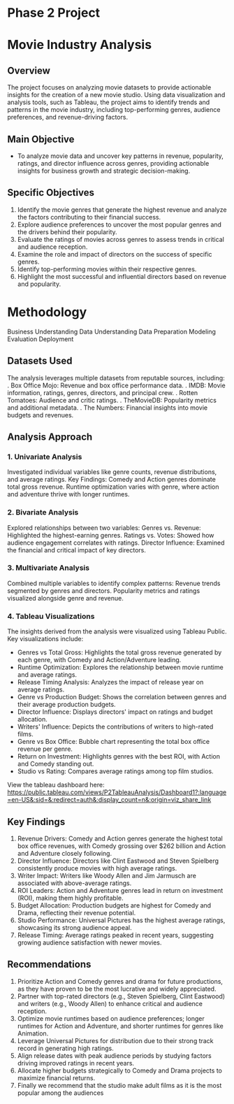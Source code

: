 # Phase 2 Project
# Movie Industry Analysis
## Overview
The project focuses on analyzing movie datasets to provide actionable insights for the creation of a new movie studio. Using data visualization and analysis tools, such as Tableau, the project aims to identify trends and patterns in the movie industry, including top-performing genres, audience preferences, and revenue-driving factors.

## Main Objective
- To analyze movie data and uncover key patterns in revenue, popularity, ratings, and director influence across genres, providing actionable insights for business growth and strategic decision-making.

## Specific Objectives
1. Identify the movie genres that generate the highest revenue and analyze the factors contributing to their financial success.
2. Explore audience preferences to uncover the most popular genres and the drivers behind their popularity.
3. Evaluate the ratings of movies across genres to assess trends in critical and audience reception.
4. Examine the role and impact of directors on the success of specific genres.
5. Identify top-performing movies within their respective genres.
6. Highlight the most successful and influential directors based on revenue and popularity.

# Methodology
Business Understanding
Data Understanding
Data Preparation
Modeling
Evaluation
Deployment

## Datasets Used
The analysis leverages multiple datasets from reputable sources, including:
. Box Office Mojo: Revenue and box office performance data.
. IMDB: Movie information, ratings, genres, directors, and principal crew.
. Rotten Tomatoes: Audience and critic ratings.
. TheMovieDB: Popularity metrics and additional metadata.
. The Numbers: Financial insights into movie budgets and revenues.

## Analysis Approach

### 1. Univariate Analysis
Investigated individual variables like genre counts, revenue distributions, and average ratings.
Key Findings:
Comedy and Action genres dominate total gross revenue.
Runtime optimization varies with genre, where action and adventure thrive with longer runtimes.

### 2. Bivariate Analysis
Explored relationships between two variables:
Genres vs. Revenue: Highlighted the highest-earning genres.
Ratings vs. Votes: Showed how audience engagement correlates with ratings.
Director Influence: Examined the financial and critical impact of key directors.

### 3. Multivariate Analysis
Combined multiple variables to identify complex patterns:
Revenue trends segmented by genres and directors.
Popularity metrics and ratings visualized alongside genre and revenue.

### 4. Tableau Visualizations
The insights derived from the analysis were visualized using Tableau Public. Key visualizations include:

- Genres vs Total Gross: Highlights the total gross revenue generated by each genre, with Comedy and Action/Adventure leading.
- Runtime Optimization: Explores the relationship between movie runtime and average ratings.
- Release Timing Analysis: Analyzes the impact of release year on average ratings.
- Genre vs Production Budget: Shows the correlation between genres and their average production budgets.
- Director Influence: Displays directors' impact on ratings and budget allocation.
- Writers' Influence: Depicts the contributions of writers to high-rated films.
- Genre vs Box Office: Bubble chart representing the total box office revenue per genre.
- Return on Investment: Highlights genres with the best ROI, with Action and Comedy standing out.
- Studio vs Rating: Compares average ratings among top film studios.

View the tableau dashboard here: https://public.tableau.com/views/P2TableauAnalysis/Dashboard1?:language=en-US&:sid=&:redirect=auth&:display_count=n&:origin=viz_share_link 

## Key Findings
1. Revenue Drivers: Comedy and Action genres generate the highest total box office revenues, with Comedy grossing over $262 billion and Action and Adventure closely following.
2. Director Influence: Directors like Clint Eastwood and Steven Spielberg consistently produce movies with high average ratings.
3. Writer Impact: Writers like Woody Allen and Jim Jarmusch are associated with above-average ratings.
4. ROI Leaders: Action and Adventure genres lead in return on investment (ROI), making them highly profitable.
5. Budget Allocation: Production budgets are highest for Comedy and Drama, reflecting their revenue potential.
6. Studio Performance: Universal Pictures has the highest average ratings, showcasing its strong audience appeal.
7. Release Timing: Average ratings peaked in recent years, suggesting growing audience satisfaction with newer movies.

## Recommendations
1. Prioritize Action and Comedy genres and drama for future productions, as they have proven to be the most lucrative and widely appreciated.
2. Partner with top-rated directors (e.g., Steven Spielberg, Clint Eastwood) and writers (e.g., Woody Allen) to enhance critical and audience reception.
3. Optimize movie runtimes based on audience preferences; longer runtimes for Action and Adventure, and shorter runtimes for genres like Animation.
5. Leverage Universal Pictures for distribution due to their strong track record in generating high ratings.
6. Align release dates with peak audience periods by studying factors driving improved ratings in recent years.
7. Allocate higher budgets strategically to Comedy and Drama projects to maximize financial returns.
8. Finally we recommend that the studio make adult films as it is the most popular among the audiences
